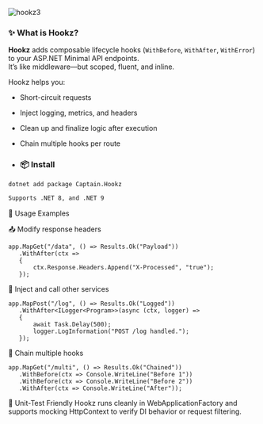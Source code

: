 ![hookz3](https://github.com/user-attachments/assets/a5c9b00b-11b1-4bfd-a640-d0724a3858a6)
### ✨ What is Hookz?
**Hookz** adds composable lifecycle hooks (`WithBefore`, `WithAfter`, `WithError`) to your ASP.NET Minimal API endpoints.  
It’s like middleware—but scoped, fluent, and inline.

Hookz helps you:
- Short-circuit requests
- Inject logging, metrics, and headers
- Clean up and finalize logic after execution
- Chain multiple hooks per route

- ### 📦 Install

```bash
dotnet add package Captain.Hookz

Supports .NET 8, and .NET 9
```
🚀 Usage Examples

📤 Modify response headers
```
app.MapGet("/data", () => Results.Ok("Payload"))
   .WithAfter(ctx =>
   {
       ctx.Response.Headers.Append("X-Processed", "true");
   });
```

🧠 Inject and call other services
```
app.MapPost("/log", () => Results.Ok("Logged"))
   .WithAfter<ILogger<Program>>(async (ctx, logger) =>
   {
	   await Task.Delay(500);
	   logger.LogInformation("POST /log handled.");
   });
```

🔁 Chain multiple hooks
```
app.MapGet("/multi", () => Results.Ok("Chained"))
   .WithBefore(ctx => Console.WriteLine("Before 1"))
   .WithBefore(ctx => Console.WriteLine("Before 2"))
   .WithAfter(ctx => Console.WriteLine("After"));
```
🧪 Unit-Test Friendly
Hookz runs cleanly in WebApplicationFactory and supports mocking HttpContext to verify DI behavior or request filtering.

